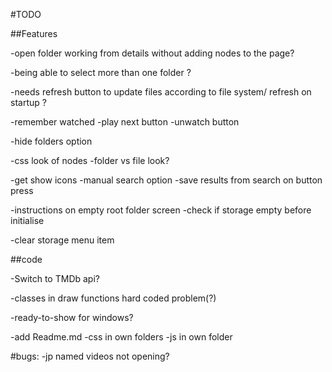 #TODO

##Features


-open folder working from details without adding nodes to the page?

-being able to select more than one folder ?

-needs refresh button to update files according to file system/ refresh on startup ?

-remember watched
  -play next button
  -unwatch button

-hide folders option

-css look of nodes
  -folder vs file look?

-get show icons
 -manual search option
  -save results from search on button press


-instructions on empty root folder screen
-check if storage empty before initialise

-clear storage menu item


##code

-Switch to TMDb api?

-classes in draw functions hard coded problem(?)

-ready-to-show for windows?

-add Readme.md
-css in own folders
-js in own folder


#bugs:
-jp named videos not opening?
